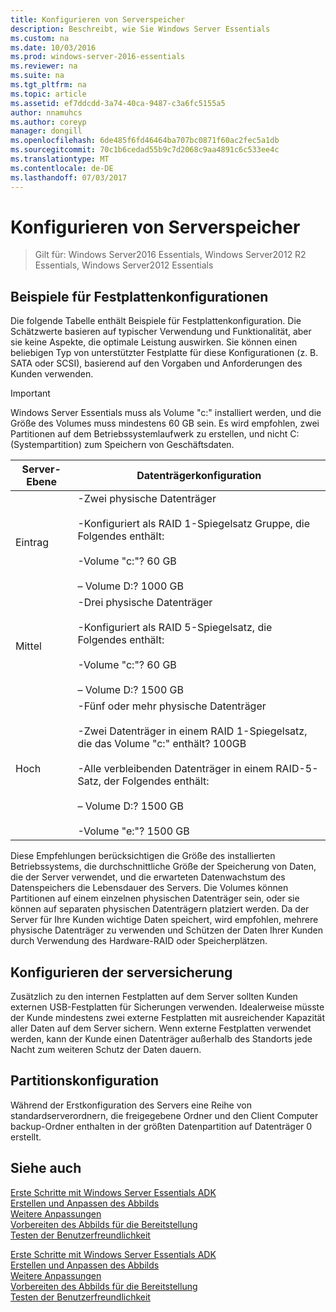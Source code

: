 ```yaml
---
title: Konfigurieren von Serverspeicher
description: Beschreibt, wie Sie Windows Server Essentials
ms.custom: na
ms.date: 10/03/2016
ms.prod: windows-server-2016-essentials
ms.reviewer: na
ms.suite: na
ms.tgt_pltfrm: na
ms.topic: article
ms.assetid: ef7ddcdd-3a74-40ca-9487-c3a6fc5155a5
author: nnamuhcs
ms.author: coreyp
manager: dongill
ms.openlocfilehash: 6de485f6fd46464ba707bc0871f60ac2fec5a1db
ms.sourcegitcommit: 70c1b6cedad55b9c7d2068c9aa4891c6c533ee4c
ms.translationtype: MT
ms.contentlocale: de-DE
ms.lasthandoff: 07/03/2017
---
```

# <a name="configure-server-storage"></a>Konfigurieren von Serverspeicher

>Gilt für: Windows Server2016 Essentials, Windows Server2012 R2 Essentials, Windows Server2012 Essentials

## <a name="sample-hard-disk-configurations"></a>Beispiele für Festplattenkonfigurationen  
 Die folgende Tabelle enthält Beispiele für Festplattenkonfiguration. Die Schätzwerte basieren auf typischer Verwendung und Funktionalität, aber sie keine Aspekte, die optimale Leistung auswirken. Sie können einen beliebigen Typ von unterstützter Festplatte für diese Konfigurationen (z. B. SATA oder SCSI), basierend auf den Vorgaben und Anforderungen des Kunden verwenden.  
  
> [!IMPORTANT]
>   Windows Server Essentials muss als Volume "c:" installiert werden, und die Größe des Volumes muss mindestens 60 GB sein. Es wird empfohlen, zwei Partitionen auf dem Betriebssystemlaufwerk zu erstellen, und nicht C: (Systempartition) zum Speichern von Geschäftsdaten.  
  
|Server-Ebene|Datenträgerkonfiguration|  
|------------------|------------------------|  
|Eintrag|-Zwei physische Datenträger<br /><br /> -Konfiguriert als RAID 1-Spiegelsatz Gruppe, die Folgendes enthält:<br /><br /> -Volume "c:"? 60 GB<br /><br /> – Volume D:? 1000 GB|  
|Mittel|-Drei physische Datenträger<br /><br /> -Konfiguriert als RAID 5-Spiegelsatz, die Folgendes enthält:<br /><br /> -Volume "c:"? 60 GB<br /><br /> – Volume D:? 1500 GB|  
|Hoch|-Fünf oder mehr physische Datenträger<br /><br /> -Zwei Datenträger in einem RAID 1-Spiegelsatz, die das Volume "c:" enthält? 100GB<br /><br /> -Alle verbleibenden Datenträger in einem RAID-5-Satz, der Folgendes enthält:<br /><br /> – Volume D:? 1500 GB<br /><br /> -Volume "e:"? 1500 GB|  
  
 Diese Empfehlungen berücksichtigen die Größe des installierten Betriebssystems, die durchschnittliche Größe der Speicherung von Daten, die der Server verwendet, und die erwarteten Datenwachstum des Datenspeichers die Lebensdauer des Servers. Die Volumes können Partitionen auf einem einzelnen physischen Datenträger sein, oder sie können auf separaten physischen Datenträgern platziert werden. Da der Server für Ihre Kunden wichtige Daten speichert, wird empfohlen, mehrere physische Datenträger zu verwenden und Schützen der Daten Ihrer Kunden durch Verwendung des Hardware-RAID oder Speicherplätzen.  
  
## <a name="configuring-your-server-backup"></a>Konfigurieren der serversicherung  
 Zusätzlich zu den internen Festplatten auf dem Server sollten Kunden externen USB-Festplatten für Sicherungen verwenden. Idealerweise müsste der Kunde mindestens zwei externe Festplatten mit ausreichender Kapazität aller Daten auf dem Server sichern. Wenn externe Festplatten verwendet werden, kann der Kunde einen Datenträger außerhalb des Standorts jede Nacht zum weiteren Schutz der Daten dauern.  
  
## <a name="partition-configuration"></a>Partitionskonfiguration  
 Während der Erstkonfiguration des Servers eine Reihe von standardserverordnern, die freigegebene Ordner und den Client Computer backup-Ordner enthalten in der größten Datenpartition auf Datenträger 0 erstellt.  
  
## <a name="see-also"></a>Siehe auch  

 [Erste Schritte mit Windows Server Essentials ADK](Getting-Started-with-the-Windows-Server-Essentials-ADK.md)   
 [Erstellen und Anpassen des Abbilds](Creating-and-Customizing-the-Image.md)   
 [Weitere Anpassungen](Additional-Customizations.md)   
 [Vorbereiten des Abbilds für die Bereitstellung](Preparing-the-Image-for-Deployment.md)   
 [Testen der Benutzerfreundlichkeit](Testing-the-Customer-Experience.md)

 [Erste Schritte mit Windows Server Essentials ADK](../install/Getting-Started-with-the-Windows-Server-Essentials-ADK.md)   
 [Erstellen und Anpassen des Abbilds](../install/Creating-and-Customizing-the-Image.md)   
 [Weitere Anpassungen](../install/Additional-Customizations.md)   
 [Vorbereiten des Abbilds für die Bereitstellung](../install/Preparing-the-Image-for-Deployment.md)   
 [Testen der Benutzerfreundlichkeit](../install/Testing-the-Customer-Experience.md)

